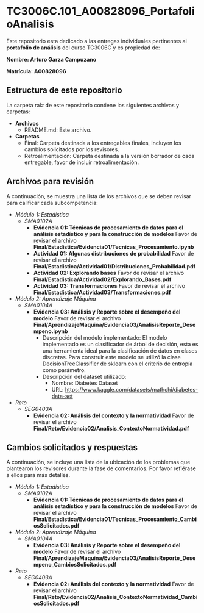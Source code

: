# TC3006C.101_A00828096_PortafolioAnalisis

Este repositorio esta dedicado a las entregas individuales pertinentes al **portafolio de análisis** del curso TC3006C y es propiedad de:

**Nombre: Arturo Garza Campuzano**

**Matrícula: A00828096**

## Estructura de este repositorio

La carpeta raíz de este repositorio contiene los siguientes archivos y carpetas:

- **Archivos**
  - README.md: Este archivo.
- **Carpetas**
  - Final: Carpeta destinada a los entregables finales, incluyen los cambios solicitados por los revisores.
  - Retroalimentación: Carpeta destinada a la versión borrador de cada entregable, favor de incluir retroalimentación.

## Archivos para revisión

A continuación, se muestra una lista de los archivos que se deben revisar para calificar cada subcompetencia:

- *Módulo 1: Estadística*
  - *SMA0102A*
    - **Evidencia 01: Técnicas de procesamiento de datos para el análisis estadístico y para la construcción de modelos** Favor de revisar el archivo **Final/Estadistica/Evidencia01/Tecnicas_Procesamiento.ipynb**
    - **Actividad 01: Algunas distribuciones de probabilidad** Favor de revisar el archivo **Final/Estadistica/Actividad01/Distribuciones_Probabilidad.pdf**
    - **Actividad 02: Explorando bases** Favor de revisar el archivo **Final/Estadistica/Actividad02/Explorando_Bases.pdf**
    - **Actividad 03: Transformaciones** Favor de revisar el archivo **Final/Estadistica/Actividad03/Transformaciones.pdf**
- *Módulo 2: Aprendizaje Máquina*
  - *SMA0104A*
    - **Evidencia 03: Análisis y Reporte sobre el desempeño del modelo** Favor de revisar el archivo **Final/AprendizajeMaquina/Evidencia03/AnalisisReporte_Desempeno.ipynb**
      - Descripción del modelo implementado: El modelo implementado es un clasificador de árbol de decisión, esta es una herramienta ideal para la clasificación de datos en clases discretas. Para construir este modelo se utilizó la clase DecisionTreeClassifier de sklearn con el criterio de entropía como parámetro.
      - Descripción del dataset utilizado:
        - Nombre: Diabetes Dataset
        - URL: https://www.kaggle.com/datasets/mathchi/diabetes-data-set
- *Reto*
  - *SEG0403A*
    - **Evidencia 02: Análisis del contexto y la normatividad** Favor de revisar el archivo **Final/Reto/Evidencia02/Analisis_ContextoNormatividad.pdf**

## Cambios solicitados y respuestas

A continuación, se incluye una lista de la ubicación de los problemas que plantearon los revisores durante la fase de comentarios. Por favor refiérase a ellos para más detalles.

- *Módulo 1: Estadística*
  - *SMA0102A*
    - **Evidencia 01: Técnicas de procesamiento de datos para el análisis estadístico y para la construcción de modelos** Favor de revisar el archivo **Final/Estadistica/Evidencia01/Tecnicas_Procesamiento_CambiosSolicitados.pdf**
- *Módulo 2: Aprendizaje Máquina*
  - *SMA0104A*
    - **Evidencia 03: Análisis y Reporte sobre el desempeño del modelo** Favor de revisar el archivo **Final/AprendizajeMaquina/Evidencia03/AnalisisReporte_Desempeno_CambiosSolicitados.pdf**
- *Reto*
  - *SEG0403A*
    - **Evidencia 02: Análisis del contexto y la normatividad** Favor de revisar el archivo **Final/Reto/Evidencia02/Analisis_ContextoNormatividad_CambiosSolicitados.pdf**
